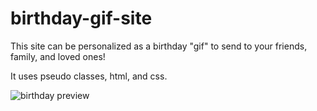 # birthday-gif-site

This site can be personalized as a birthday "gif" to send to your friends, family, and loved ones! 

It uses pseudo classes, html, and css. 

![birthday preview](https://user-images.githubusercontent.com/78624890/199644157-3716e192-3e95-4b30-b59b-2b79f1adc531.png)
